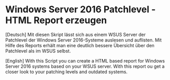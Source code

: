 # Windows Server 2016 Patchlevel - HTML Report erzeugen

[Deutsch]
Mit diesen Skript lässt sich aus einem WSUS Server der Patchlevel der Windows Server 2016-Systeme auslesen und auflisten.
Mit Hilfe des Reports erhält man eine deutlich bessere Übersicht über den Patchlevel als im WSUS selbst.

[English]
With this Script you can create a HTML based report for Windows Server 2016 systems based on your WSUS server.
With this report ou get a closer look to your patching levels and outdated systems.
